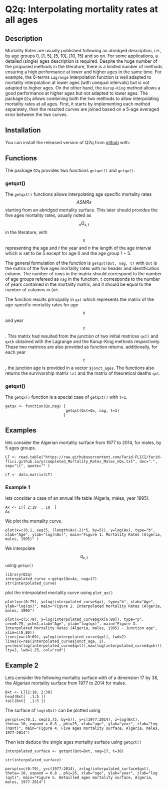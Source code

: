 # Q2q: Interpolating mortality rates at all ages

## Description 

Mortality Rates are usually published following an abridged description, i.e., by age groups 0, [1, 5[, [5, 10[, [10, 15[ and so on. For some applications, a detailed (single) ages description is required. Despite the huge number of the proposed methods in the literature, there is a limited number of methods ensuring a high performance at lower and higher ages in the same time. For example, the 6-terms `Lagrange` interpolation function is well adapted to mortality  interpolation at lower ages (with unequal intervals) but is not adapted to higher ages. On the other hand, the `Karup-King` method allows a good performance at higher ages but not adapted to lower ages.  The package `Q2q` allows combining both the two methods to allow interpolating mortality rates at all ages. First, it starts by implementing each method separately, then the resulted curves are joined based on a 5-age averaged error between the two curves.


## Installation

You can install the released version of Q2q from [github](https://github.com/Farid-FLICI/Q2q/blob/master/Q2q_0.1.0.tar.gz) with:

## Functions

The package `Q2q` provides two functions `getqxt()` and `getqx()`.

### getqxt()

The `getqxt()` functions allows interpolating age specific mortality rates $$ASMRs$$ starting from an abridged mortality surface. This later should provides the five ages mortality rates, usually noted as $$_nQ_{x,t}$$ in the literature, with $$x$$ representing the age and $t$ the year and $n$ the length of the age interval which is set to be $5$ except for age $0$ and the age group $1-5$.

The general formulation of the function is `getqxt(Qxt, nag, t)` with `Qxt` is the matrix of the five ages mortality rates with no header and identification column. The number of rows in the matrix should correspond to the number of age groups refereed as `nag` in the function. `t` corresponds to the number of years contained in the mortality matrix, and it should be equal to the number of columns in `Qxt`.

The function results principally in `qxt` which represents the matrix of the age-specific mortality rates for age $$x$$ and year $$t$$. This matrix had resulted from the junction of two initial matrices `qxtl` and `qxtk` obtained with the Lagrange and the Karup-King methods respectively. These two matrices are also provided as function returns. additionally, for each year $$t$$, the junction age is provided in a vector `$jonct_ages`. The functions also returns the survivorship matrix `lxt` and the matrix of theoretical deaths `qxt`.

### getqxt()

The `getqx()` function is a special case of `getqxt()` with `t=1`.

```{r}
getqx <- function(Qx,nag) {
                           getqxt(Qxt=Qx, nag, t=1)
                          }
```
## Examples

lets consider the Algerian mortality surface from 1977 to 2014, for males, by 5 ages groups.

```{r}
LT <- read.table("https://raw.githubusercontent.com/Farid-FLICI/farid-flici.github.io/y/completed_Mortality_Rates_Males_nQx.txt", dec=".", sep="\t", quote="" )

LT <- data.matrix(LT)
```

### Example 1

lets consider a case of an annual life table (Algeria, males, year 1995).

```{r echo=TRUE, include=TRUE}
Ax <- LT[ 2:18  , 18  ]
Ax
```

We plot the mortality curve.

```{r include=TRUE, fig.align="center",fig.width=10,fig.height=6}
plot(x=c(0,1, seq(5, (length(Ax)-2)*5, by=5)), y=log(Ax), type="b", xlab="Age", ylab="log(nQx)", main="Figure 1. Mortality Rates (Algeria, males, 1995)" ) 
```

We interpolate $$q_{x,t}$$ using `getqx()`

```{r}
library(Q2q)
interpolated_curve <-getqx(Qx=Ax, nag=17)
str(interpolated_curve)
```

plot the interpolated mortality curve using `plot_qx()`

```{r include=TRUE , fig.align="center",fig.width=10,fig.height=6}
plot(x=c(0:79), y=log(interpolated_curve$qx), type="b", xlab="Age", ylab="log(qx)", main="Figure 2. Interpolated Mortality Rates (Algeria, males, 1995")
```

```{r include=TRUE , fig.align="center",fig.width=10,fig.height=6}
plot(x=c(5:79), y=log(interpolated_curve$qxk[6:80]), type="p", cex=0.75, pch=1,xlab="Age", ylab="log(qx)", main="Figure 3. Interpolated Mortality Rates (Algeria, males, 1995) - Junction age", xlim=c(0,80))
lines(x=c(0:69), y=log(interpolated_curve$qxl), lwd=2)
lines(x=rep(interpolated_curve$jonct_age, 2), y=c(min(log(interpolated_curve$qxl)),max(log(interpolated_curve$qxk))), lty=2, lwd=1.25, col="red")
```

## Example 2 

Lets consider the following mortality surface with of a dimension 17 by 38, the Algerian mortality surface from 1977 to 2014 for males.

```{r echo=TRUE}
Bxt <- LT[2:18, 2:39]
head(Bxt[  ,1:5 ])
tail(Bxt[  ,1:5 ])
```

The surface of `log(nQxt)` can be plotted using 

```{r include=TRUE, fig.align="center" }
persp(x=c(0,1, seq(5,75, by=5)), y=c(1977:2014), z=log(Bxt), theta=-10, expand = 0.8 , phi=25, xlab="age", ylab="year", zlab="log (nQxt)", main="Figure 4. Five ages mortality surface, Algeria, males, 1977-2014")
```

Then lets deduce the single ages mortality surface using `getqxt()`

```{r include=TRUE }
interpolated_surface <- getqxt(Qxt=Bxt, nag=17, t=38)

str(interpolated_surface)
```

```{r include=TRUE ,fig.align="center"}
persp(x=c(0:79), y=c(1977:2014), z=log(interpolated_surface$qxt), theta=-10, expand = 0.8 , phi=25, xlab="age", ylab="year", zlab="log (qxt)", main="Figure 5. Detailled ages mortality surface, Algeria, males, 1977-2014")
```


